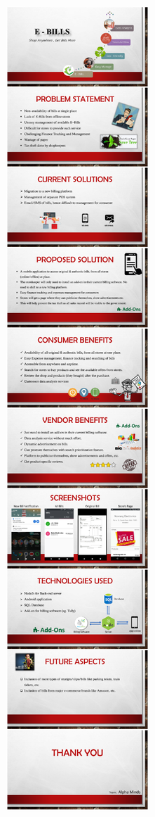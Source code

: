 <img src="./assets/s1.png" width="320">
<img src="./assets/s2.png" width="320">
<img src="./assets/s3.png" width="320">
<img src="./assets/s4.png" width="320">
<img src="./assets/s5.png" width="320">
<img src="./assets/s6.png" width="320">
<img src="./assets/s7.png" width="320">
<img src="./assets/s8.png" width="320">
<img src="./assets/s9.png" width="320">
<img src="./assets/s10.png" width="320">